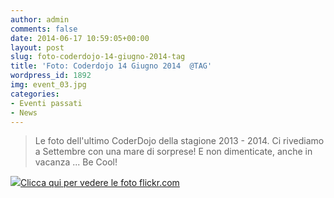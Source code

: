 ```yaml
---
author: admin
comments: false
date: 2014-06-17 10:59:05+00:00
layout: post
slug: foto-coderdojo-14-giugno-2014-tag
title: 'Foto: Coderdojo 14 Giugno 2014  @TAG'
wordpress_id: 1892
img: event_03.jpg
categories:
- Eventi passati
- News
---
```


<blockquote>Le foto dell'ultimo CoderDojo della stagione 2013 - 2014. Ci rivediamo a Settembre con una mare di sorprese! E non dimenticate, anche in vacanza ... Be Cool!</blockquote>






[![](http://coderdojomilano.it/wp-content/uploads/2014/06/coder_giugno01.jpg)Clicca qui per vedere le foto flickr.com](https://www.flickr.com/photos/98942956@N02/sets/72157644768768539/)



